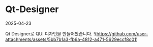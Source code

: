 # Qt-Designer

2025-04-23

Qt Designer로 QUI 디자인을 만들어봤습니다.
!(https://github.com/user-attachments/assets/5bb7b1a3-fb6a-4812-a471-5629eccf8c01)
